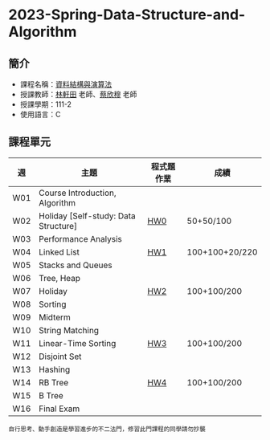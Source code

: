 # 2023-Spring-Data-Structure-and-Algorithm

## 簡介
* 課程名稱：[資料結構與演算法](https://coursemap.aca.ntu.edu.tw/course_map_all/course.php?code=902+10750)
* 授課教師：[林軒田](https://www.csie.ntu.edu.tw/~htlin/) 老師、[蔡欣穆](https://www.csie.ntu.edu.tw/~hsinmu/site/) 老師
* 授課學期：111-2
* 使用語言：C
 
## 課程單元
|週|主題|程式題作業|成績
|----|----|----|----|
|W01|Course Introduction, Algorithm|||
|W02|Holiday [Self-study: Data Structure]|[HW0](https://github.com/sleeping-psystudent/2023-Spring-DSA/tree/main/HW0)|50+50/100|
|W03|Performance Analysis|||
|W04|Linked List|[HW1](https://github.com/sleeping-psystudent/2023-Spring-DSA/tree/main/HW1)|100+100+20/220|
|W05|Stacks and Queues|||
|W06|Tree, Heap|||
|W07|Holiday|[HW2](https://github.com/sleeping-psystudent/2023-Spring-DSA/tree/main/HW2)|100+100/200|
|W08|Sorting|||
|W09|Midterm|||
|W10|String Matching|||
|W11|Linear-Time Sorting|[HW3](https://github.com/sleeping-psystudent/2023-Spring-DSA/tree/main/HW3)|100+100/200|
|W12|Disjoint Set|||
|W13|Hashing|||
|W14|RB Tree|[HW4](https://github.com/sleeping-psystudent/2023-Spring-DSA/tree/main/HW4)|100+100/200|
|W15|B Tree|||
|W16|Final Exam|||

    自行思考、動手創造是學習進步的不二法門，修習此門課程的同學請勿抄襲
